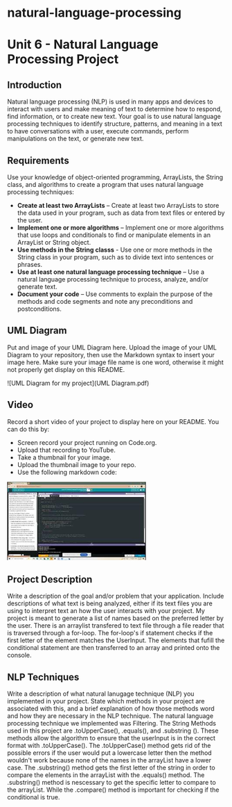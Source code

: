 # natural-language-processing
# Unit 6 - Natural Language Processing Project

## Introduction

Natural language processing (NLP) is used in many apps and devices to interact with users and make meaning of text to determine how to respond, find information, or to create new text. Your goal is to use natural language processing techniques to identify structure, patterns, and meaning in a text to have conversations with a user, execute commands, perform manipulations on the text, or generate new text.

## Requirements

Use your knowledge of object-oriented programming, ArrayLists, the String class, and algorithms to create a program that uses natural language processing techniques:

- **Create at least two ArrayLists** – Create at least two ArrayLists to store the data used in your program, such as data from text files or entered by the user.
- **Implement one or more algorithms** – Implement one or more algorithms that use loops and conditionals to find or manipulate elements in an ArrayList or String object.
- **Use methods in the String classs** - Use one or more methods in the String class in your program, such as to divide text into sentences or phrases.
- **Use at least one natural language processing technique** – Use a natural language processing technique to process, analyze, and/or generate text.
- **Document your code** – Use comments to explain the purpose of the methods and code segments and note any preconditions and postconditions.

## UML Diagram

Put and image of your UML Diagram here. Upload the image of your UML Diagram to your repository, then use the Markdown syntax to insert your image here. Make sure your image file name is one word, otherwise it might not properly get display on this README.

![UML Diagram for my project](UML Diagram.pdf)

## Video

Record a short video of your project to display here on your README. You can do this by:

- Screen record your project running on Code.org.
- Upload that recording to YouTube.
- Take a thumbnail for your image.
- Upload the thumbnail image to your repo.
- Use the following markdown code:

[![Thumbnail for my project](thumbnail.jpg)]([youtube-URL-here](https://youtu.be/FKe5wwW9694))

## Project Description

Write a description of the goal and/or problem that your application. Include descriptions of what text is being analyzed, either if its text files you are using to interpret text an how the user interacts with your project.
My project is meant to generate a list of names based on the preferred letter by the user. There is an arraylist transfered to text file through a file reader that is traversed through a for-loop. The for-loop's if statement checks if the first letter of the element matches the UserInput. The elements that fufill the conditional statement are then transferred to an array and printed onto the console.

## NLP Techniques

Write a description of what natural lanugage technique (NLP) you implemented in your project. State which methods in your project are associated with this, and a brief explanation of how those methods word and how they are necessary in the NLP technique. 
The natural language processing technique we implemented was Filtering. The String Methods used in this project are .toUpperCase(), .equals(), and .substring (). These methods allow the algorithm to ensure that the userInput is in the correct format with .toUpperCase(). The .toUpperCase() method gets rid of the possible errors if the user would put a lowercase letter then the method wouldn't work because none of the names in the arrayList have a lower case. The .substring() method gets the first letter of the string in order to compare the elements in the arrayList with the .equals() method. The .substring() method is nescessary to get the specific letter to compare to the arrayList. While the .compare() method is important for checking if the conditional is true.